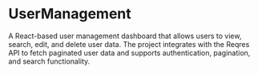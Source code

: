 # UserManagement
A React-based user management dashboard that allows users to view, search, edit, and delete user data. The project integrates with the Reqres API to fetch paginated user data and supports authentication, pagination, and search functionality.
